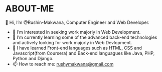 # ABOUT-ME
 👋 Hi, I’m @Rushin-Makwana, Computer Engineer and Web Developer.
- 👀 I’m interested in seeking work majorly in Web Development.
- 🌱 I’m currently learning some of the advanced back-end technologies and actively looking for work majorly in Web Devlopment.
- 💞️ I have learned Front-end languages such as HTML, CSS and Javascript(from Coursera) and Back-end languagues like Java, PHP, Python and Django.
- 📫 How to reach me: rushymakwana@gmail.com

